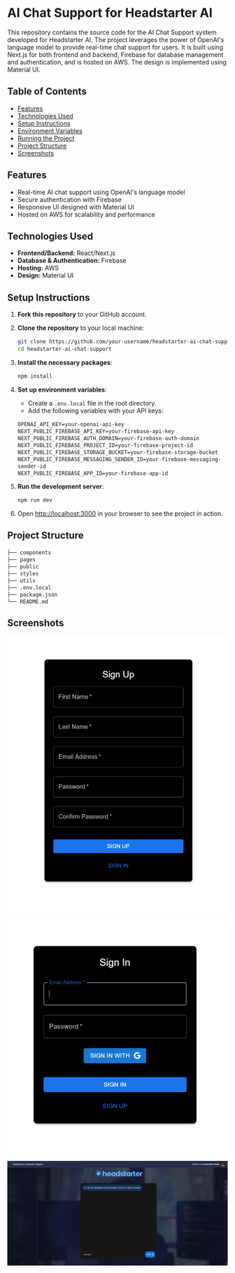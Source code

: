 # AI Chat Support for Headstarter AI

This repository contains the source code for the AI Chat Support system developed for Headstarter AI. The project leverages the power of OpenAI's language model to provide real-time chat support for users. It is built using Next.js for both frontend and backend, Firebase for database management and authentication, and is hosted on AWS. The design is implemented using Material UI.

## Table of Contents

- [Features](#features)
- [Technologies Used](#technologies-used)
- [Setup Instructions](#setup-instructions)
- [Environment Variables](#environment-variables)
- [Running the Project](#running-the-project)
- [Project Structure](#project-structure)
- [Screenshots](#screenshots)

## Features

- Real-time AI chat support using OpenAI's language model
- Secure authentication with Firebase
- Responsive UI designed with Material UI
- Hosted on AWS for scalability and performance

## Technologies Used

- **Frontend/Backend:** React/Next.js 
- **Database & Authentication:** Firebase
- **Hosting:** AWS
- **Design:** Material UI

## Setup Instructions

1. **Fork this repository** to your GitHub account.

2. **Clone the repository** to your local machine:

    ```bash
    git clone https://github.com/your-username/headstarter-ai-chat-support.git
    cd headstarter-ai-chat-support
    ```

3. **Install the necessary packages**:

    ```bash
    npm install
    ```

4. **Set up environment variables**:

    - Create a `.env.local` file in the root directory.
    - Add the following variables with your API keys:

    ```plaintext
    OPENAI_API_KEY=your-openai-api-key
    NEXT_PUBLIC_FIREBASE_API_KEY=your-firebase-api-key
    NEXT_PUBLIC_FIREBASE_AUTH_DOMAIN=your-firebase-auth-domain
    NEXT_PUBLIC_FIREBASE_PROJECT_ID=your-firebase-project-id
    NEXT_PUBLIC_FIREBASE_STORAGE_BUCKET=your-firebase-storage-bucket
    NEXT_PUBLIC_FIREBASE_MESSAGING_SENDER_ID=your-firebase-messaging-sender-id
    NEXT_PUBLIC_FIREBASE_APP_ID=your-firebase-app-id
    ```

5. **Run the development server**:

    ```bash
    npm run dev
    ```

6. Open [http://localhost:3000](http://localhost:3000) in your browser to see the project in action.

## Project Structure

```plaintext
├── components
├── pages
├── public
├── styles
├── utils
├── .env.local
├── package.json
└── README.md
```

## Screenshots

![Signup](./app/images/signup_page.png)

![Signin](./app/images/signin_page.png)

![Main](./app/images/main_page.png)